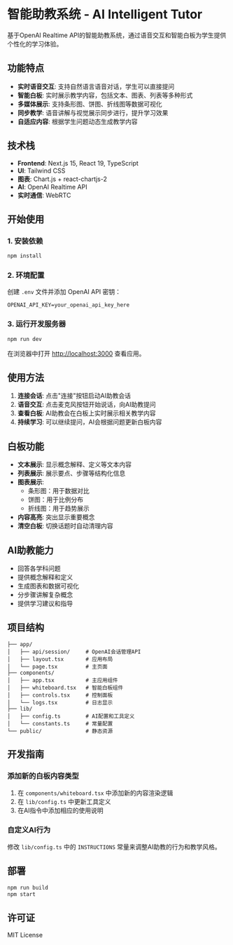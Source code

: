 # 智能助教系统 - AI Intelligent Tutor

基于OpenAI Realtime API的智能助教系统，通过语音交互和智能白板为学生提供个性化的学习体验。

## 功能特点

- **实时语音交互**: 支持自然语言语音对话，学生可以直接提问
- **智能白板**: 实时展示教学内容，包括文本、图表、列表等多种形式
- **多媒体展示**: 支持条形图、饼图、折线图等数据可视化
- **同步教学**: 语音讲解与视觉展示同步进行，提升学习效果
- **自适应内容**: 根据学生问题动态生成教学内容

## 技术栈

- **Frontend**: Next.js 15, React 19, TypeScript
- **UI**: Tailwind CSS
- **图表**: Chart.js + react-chartjs-2
- **AI**: OpenAI Realtime API
- **实时通信**: WebRTC

## 开始使用

### 1. 安装依赖

```bash
npm install
```

### 2. 环境配置

创建 `.env` 文件并添加 OpenAI API 密钥：

```env
OPENAI_API_KEY=your_openai_api_key_here
```

### 3. 运行开发服务器

```bash
npm run dev
```

在浏览器中打开 [http://localhost:3000](http://localhost:3000) 查看应用。

## 使用方法

1. **连接会话**: 点击"连接"按钮启动AI助教会话
2. **语音交互**: 点击麦克风按钮开始说话，向AI助教提问
3. **查看白板**: AI助教会在白板上实时展示相关教学内容
4. **持续学习**: 可以继续提问，AI会根据问题更新白板内容

## 白板功能

- **文本展示**: 显示概念解释、定义等文本内容
- **列表展示**: 展示要点、步骤等结构化信息
- **图表展示**: 
  - 条形图：用于数据对比
  - 饼图：用于比例分布
  - 折线图：用于趋势展示
- **内容高亮**: 突出显示重要概念
- **清空白板**: 切换话题时自动清理内容

## AI助教能力

- 回答各学科问题
- 提供概念解释和定义
- 生成图表和数据可视化
- 分步骤讲解复杂概念
- 提供学习建议和指导

## 项目结构

```
├── app/
│   ├── api/session/     # OpenAI会话管理API
│   ├── layout.tsx       # 应用布局
│   └── page.tsx         # 主页面
├── components/
│   ├── app.tsx          # 主应用组件
│   ├── whiteboard.tsx   # 智能白板组件
│   ├── controls.tsx     # 控制面板
│   └── logs.tsx         # 日志显示
├── lib/
│   ├── config.ts        # AI配置和工具定义
│   └── constants.ts     # 常量配置
└── public/              # 静态资源
```

## 开发指南

### 添加新的白板内容类型

1. 在 `components/whiteboard.tsx` 中添加新的内容渲染逻辑
2. 在 `lib/config.ts` 中更新工具定义
3. 在AI指令中添加相应的使用说明

### 自定义AI行为

修改 `lib/config.ts` 中的 `INSTRUCTIONS` 常量来调整AI助教的行为和教学风格。

## 部署

```bash
npm run build
npm start
```

## 许可证

MIT License

